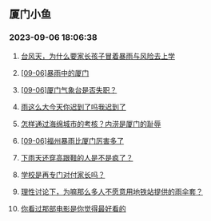 ## 厦门小鱼 
### 2023-09-06 18:06:38

1. [台风天，为什么要家长孩子冒着暴雨与风险去上学](http://bbs.xmfish.com/read-htm-tid-18067000.html)

2. [[09-06]暴雨中的厦门](http://bbs.xmfish.com/read-htm-tid-18066987.html)

3. [[09-06]厦门气象台是否失职？](http://bbs.xmfish.com/read-htm-tid-18066988.html)

4. [雨这么大今天你迟到了吗我迟到了](http://bbs.xmfish.com/read-htm-tid-18067007.html)

5. [怎样通过海绵城市的考核？内涝是厦门的耻辱](http://bbs.xmfish.com/read-htm-tid-18067008.html)

6. [[09-06]福州暴雨比厦门厉害多了](http://bbs.xmfish.com/read-htm-tid-18067002.html)

7. [下雨天还穿高跟鞋的人是不是疯了？](http://bbs.xmfish.com/read-htm-tid-18067042.html)

8. [学校是再专门对付家长吗？](http://bbs.xmfish.com/read-htm-tid-18067124.html)

9. [理性讨论下，为嘛那么多人不愿意用地铁站提供的雨伞套？](http://bbs.xmfish.com/read-htm-tid-18067040.html)

10. [你看过那部电影是你觉得最好看的](http://bbs.xmfish.com/read-htm-tid-18066868.html)

